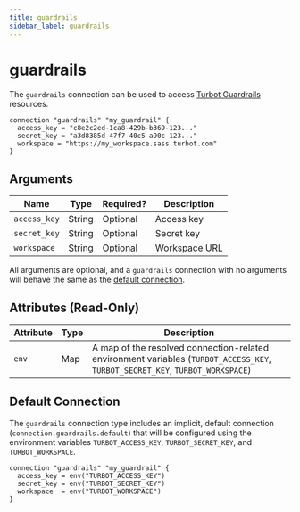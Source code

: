 ```yaml
---
title: guardrails
sidebar_label: guardrails
---
```


# guardrails

The `guardrails` connection can be used to access [Turbot Guardrails](https://turbot.com/guardrails) resources.

```hcl
connection "guardrails" "my_guardrail" {
  access_key = "c8e2c2ed-1ca8-429b-b369-123..."
  secret_key = "a3d8385d-47f7-40c5-a90c-123..."
  workspace = "https://my_workspace.sass.turbot.com"
}
```

## Arguments

| Name         | Type   | Required? | Description   |
| ------------ | ------ | --------- | ------------- |
| `access_key` | String | Optional  | Access key    |
| `secret_key` | String | Optional  | Secret key    |
| `workspace`  | String | Optional  | Workspace URL |

All arguments are optional, and a `guardrails` connection with no arguments will behave the same as the [default connection](#default-connection).

## Attributes (Read-Only)

| Attribute | Type | Description                                                                                                                   |
| --------- | ---- | ----------------------------------------------------------------------------------------------------------------------------- |
| `env`     | Map  | A map of the resolved connection-related environment variables (`TURBOT_ACCESS_KEY`, `TURBOT_SECRET_KEY`, `TURBOT_WORKSPACE`) |

## Default Connection

The `guardrails` connection type includes an implicit, default connection (`connection.guardrails.default`) that will be configured using the environment variables `TURBOT_ACCESS_KEY`, `TURBOT_SECRET_KEY`, and `TURBOT_WORKSPACE`.

```hcl
connection "guardrails" "my_guardrail" {
  access_key = env("TURBOT_ACCESS_KEY")
  secret_key = env("TURBOT_SECRET_KEY")
  workspace  = env("TURBOT_WORKSPACE")
}
```

